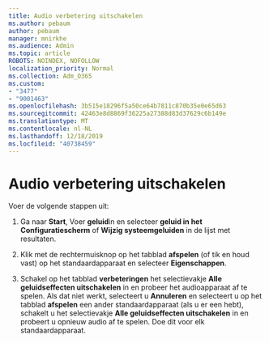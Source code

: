 ```yaml
---
title: Audio verbetering uitschakelen
ms.author: pebaum
author: pebaum
manager: mnirkhe
ms.audience: Admin
ms.topic: article
ROBOTS: NOINDEX, NOFOLLOW
localization_priority: Normal
ms.collection: Adm_O365
ms.custom:
- "3477"
- "9001463"
ms.openlocfilehash: 3b515e18296f5a50ce64b7811c870b35e0e65d63
ms.sourcegitcommit: 42463e8d8869f36225a27388d83d37629c6b149e
ms.translationtype: MT
ms.contentlocale: nl-NL
ms.lasthandoff: 12/18/2019
ms.locfileid: "40738459"
---
```

# <a name="turn-off-audio-enhancement"></a>Audio verbetering uitschakelen

Voer de volgende stappen uit:

1. Ga naar **Start**, Voer **geluid**in en selecteer **geluid in het Configuratiescherm** of **Wijzig systeemgeluiden** in de lijst met resultaten.

2. Klik met de rechtermuisknop op het tabblad **afspelen** (of tik en houd vast) op het standaardapparaat en selecteer **Eigenschappen**.

3. Schakel op het tabblad **verbeteringen** het selectievakje **Alle geluidseffecten uitschakelen** in en probeer het audioapparaat af te spelen. Als dat niet werkt, selecteert u **Annuleren** en selecteert u op het tabblad **afspelen** een ander standaardapparaat (als u er een hebt), schakelt u het selectievakje **Alle geluidseffecten uitschakelen** in en probeert u opnieuw audio af te spelen. Doe dit voor elk standaardapparaat.
